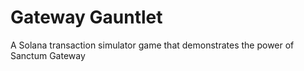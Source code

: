 # Gateway Gauntlet
A Solana transaction simulator game that demonstrates the power of Sanctum Gateway
